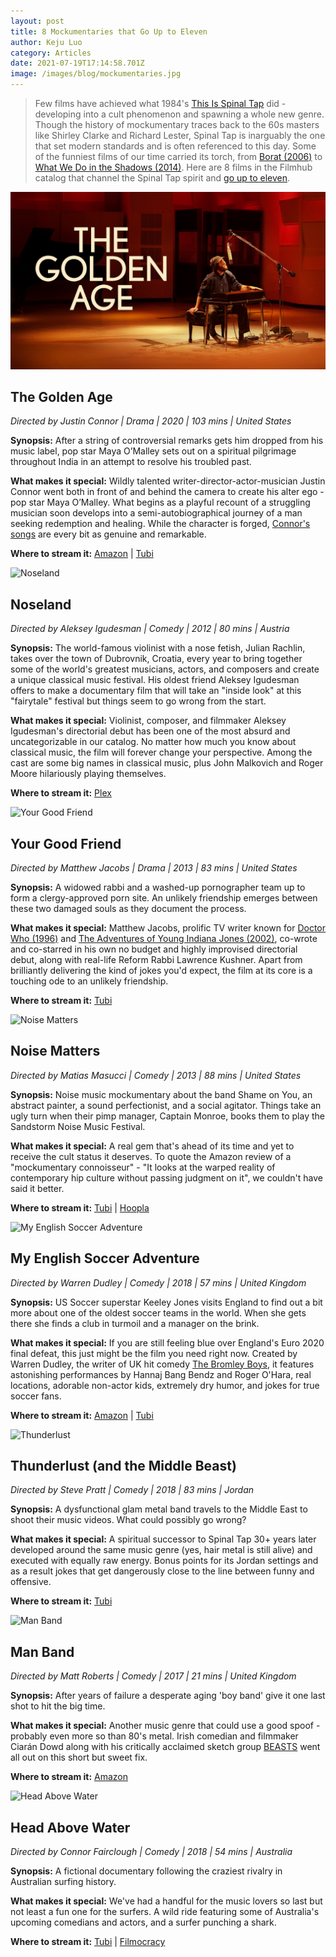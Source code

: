 ```yaml
---
layout: post
title: 8 Mockumentaries that Go Up to Eleven
author: Keju Luo
category: Articles
date: 2021-07-19T17:14:58.701Z
image: /images/blog/mockumentaries.jpg
---
```

> Few films have achieved what 1984's [This Is Spinal Tap](https://www.themoviedb.org/movie/11031-this-is-spinal-tap) did - developing into a cult phenomenon and spawning a whole new genre. Though the history of mockumentary traces back to the 60s masters like Shirley Clarke and Richard Lester, Spinal Tap is inarguably the one that set modern standards and is often referenced to this day. Some of the funniest films of our time carried its torch, from [Borat (2006)](https://www.themoviedb.org/movie/496-borat-cultural-learnings-of-america-for-make-benefit-glorious-nation-of-kazakhstan) to [What We Do in the Shadows (2014)](https://www.themoviedb.org/movie/246741-what-we-do-in-the-shadows). Here are 8 films in the Filmhub catalog that channel the Spinal Tap spirit and [go up to eleven](https://www.youtube.com/watch?v=4xgx4k83zzc).

![The Golden Age](/images/blog/the-golden-age.jpg "The Golden Age")

## The Golden Age

*Directed by Justin Connor \| Drama \| 2020 \| 103 mins \| United States*

**Synopsis:** After a string of controversial remarks gets him dropped from his music label, pop star Maya O’Malley sets out on a spiritual pilgrimage throughout India in an attempt to resolve his troubled past.

**What makes it special:** Wildly talented writer-director-actor-musician Justin Connor went both in front of and behind the camera to create his alter ego - pop star Maya O’Malley. What begins as a playful recount of a struggling musician soon develops into a semi-autobiographical journey of a man seeking redemption and healing. While the character is forged, [Connor's songs](https://open.spotify.com/album/07XjsFJiag7qAIAH5UNAyr) are every bit as genuine and remarkable.

**Where to stream it:** [Amazon](https://www.amazon.com/Golden-Age-Justin-Connor/dp/B08M9Z1YKC/) \| [Tubi](https://tubitv.com/movies/562122/the-golden-age)

![Noseland](/images/blog/noseland.jpg "Noseland")

## Noseland

_Directed by Aleksey Igudesman \| Comedy \| 2012 \| 80 mins \| Austria_

**Synopsis:** The world-famous violinist with a nose fetish, Julian Rachlin, takes over the town of Dubrovnik, Croatia, every year to bring together some of the world's greatest musicians, actors, and composers and create a unique classical music festival. His oldest friend Aleksey Igudesman offers to make a documentary film that will take an "inside look" at this "fairytale" festival but things seem to go wrong from the start.

**What makes it special:** Violinist, composer, and filmmaker Aleksey Igudesman's directorial debut has been one of the most absurd and uncategorizable in our catalog. No matter how much you know about classical music, the film will forever change your perspective. Among the cast are some big names in classical music, plus John Malkovich and Roger Moore hilariously playing themselves.

**Where to stream it:** [Plex](https://watch.plex.tv/movie/noseland)

![Your Good Friend](/images/blog/your-good-friends.jpg "Your Good Friend")

## Your Good Friend

*Directed by Matthew Jacobs \| Drama \| 2013 \| 83 mins \| United States*

**Synopsis:** A widowed rabbi and a washed-up pornographer team up to form a clergy-approved porn site. An unlikely friendship emerges between these two damaged souls as they document the process.

**What makes it special:** Matthew Jacobs, prolific TV writer known for [Doctor Who (1996)](https://www.themoviedb.org/movie/15691-doctor-who-the-movie) and [The Adventures of Young Indiana Jones (2002)](https://www.themoviedb.org/tv/661-the-young-indiana-jones-chronicles), co-wrote and co-starred in his own no budget and highly improvised directorial debut, along with real-life Reform Rabbi Lawrence Kushner. Apart from brilliantly delivering the kind of jokes you'd expect, the film at its core is a touching ode to an unlikely friendship.

**Where to stream it:** [Tubi](https://tubitv.com/movies/299639/your-good-friend)

![Noise Matters](/images/blog/noise-matters.jpg "Noise Matters")

## Noise Matters

*Directed by Matias Masucci \| Comedy \| 2013 \| 88 mins \| United States*

**Synopsis:** Noise music mockumentary about the band Shame on You, an abstract painter, a sound perfectionist, and a social agitator. Things take an ugly turn when their pimp manager, Captain Monroe, books them to play the Sandstorm Noise Music Festival.

**What makes it special:** A real gem that's ahead of its time and yet to receive the cult status it deserves. To quote the Amazon review of a "mockumentary connoisseur" - "It looks at the warped reality of contemporary hip culture without passing judgment on it", we couldn't have said it better.

**Where to stream it:** [Tubi](https://tubitv.com/movies/414067/noise-matters) \| [Hoopla](https://www.hoopladigital.com/title/11722677)

![My English Soccer Adventure](/images/blog/my-english-soccer-adventure.jpg "My English Soccer Adventure")

## My English Soccer Adventure

*Directed by Warren Dudley \| Comedy \| 2018 \| 57 mins \| United Kingdom*

**Synopsis:** US Soccer superstar Keeley Jones visits England to find out a bit more about one of the oldest soccer teams in the world. When she gets there she finds a club in turmoil and a manager on the brink.

**What makes it special:** If you are still feeling blue over England's Euro 2020 final defeat, this just might be the film you need right now. Created by Warren Dudley, the writer of UK hit comedy [The Bromley Boys](https://www.themoviedb.org/movie/512747-the-bromley-boys), it features astonishing performances by Hannaj Bang Bendz and Roger O'Hara, real locations, adorable non-actor kids, extremely dry humor, and jokes for true soccer fans.

**Where to stream it:** [Amazon](https://www.amazon.com/English-Soccer-Adventure-Hannaj-Bendz/dp/B07NBT9P98/) \| [Tubi](https://tubitv.com/movies/594399/my-english-soccer-adventure?start=true)

![Thunderlust](/images/blog/thunderlust-and-the-middle-beast-.jpg "Thunderlust")

## Thunderlust (and the Middle Beast)

*Directed by Steve Pratt \| Comedy \| 2018 \| 83 mins \| Jordan*

**Synopsis:** A dysfunctional glam metal band travels to the Middle East to shoot their music videos. What could possibly go wrong?

**What makes it special:** A spiritual successor to Spinal Tap 30+ years later developed around the same music genre (yes, hair metal is still alive) and executed with equally raw energy. Bonus points for its Jordan settings and as a result jokes that get dangerously close to the line between funny and offensive.

**Where to stream it:** [Tubi](https://tubitv.com/movies/499605/thunderlust-and-the-middle-beast)

![Man Band](/images/blog/man-band.jpg "Man Band")

## Man Band

*Directed by Matt Roberts \| Comedy \| 2017 \| 21 mins \| United Kingdom*

**Synopsis:** After years of failure a desperate aging 'boy band' give it one last shot to hit the big time.

**What makes it special:** Another music genre that could use a good spoof - probably even more so than 80's metal. Irish comedian and filmmaker Ciarán Dowd along with his critically acclaimed sketch group [BEASTS](https://www.youtube.com/user/BEASTScomedy) went all out on this short but sweet fix.

**Where to stream it:** [Amazon](https://www.amazon.com/Man-Band-Ciaran-Dowd/dp/B088BVS6RK/)

![Head Above Water](/images/blog/head-above-water.jpg "Head Above Water")

## Head Above Water

*Directed by Connor Fairclough \| Comedy \| 2018 \| 54 mins \| Australia*

**Synopsis:** A fictional documentary following the craziest rivalry in Australian surfing history.

**What makes it special:** We've had a handful for the music lovers so last but not least a fun one for the surfers. A wild ride featuring some of Australia's upcoming comedians and actors, and a surfer punching a shark.

**Where to stream it:** [Tubi](https://tubitv.com/movies/499747/head-above-water?start=true) \| [Filmocracy](https://filmocracy.com/movie/NTJiZGNkYTItNDgwYS0xMWVhLTk3NGYtMDJhYzU3ODc3Mzlj/play)